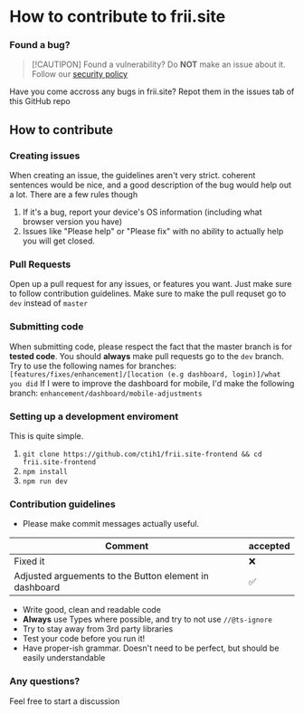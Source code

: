 # How to contribute to frii.site

### Found a bug?

>[!CAUTIPON]
Found a vulnerability? Do **NOT** make an issue about it. Follow our [security policy](https://github.com/ctih1/frii.site-frontend/blob/master/SECURITY.md)

Have you come accross any bugs in frii.site? Repot them in the issues tab of this GitHub repo

## How to contribute
### Creating issues
When creating an issue, the guidelines aren't very strict. coherent sentences would be nice, and a good description of the bug would help out a lot. There are a few rules though
1. If it's a bug, report your device's OS information (including what browser version you have)
2. Issues like  "Please help" or "Please fix" with no ability to actually help you will get closed.

### Pull Requests
Open up a pull request for any issues, or features you want. Just make sure to follow contribution guidelines. Make sure to make the pull requset go to `dev` instead of `master`

### Submitting code
When submitting code, please respect the fact that the master branch is for **tested code**. You should **always** make pull requests go to the `dev` branch.
Try to use the following names for branches: `[features/fixes/enhancement]/[location (e.g dashboard, login)]/what you did`
If I were to improve the dashboard for mobile, I'd make the following branch: `enhancement/dashboard/mobile-adjustments`


### Setting up a development enviroment
This is quite simple.

1. `git clone https://github.com/ctih1/frii.site-frontend && cd frii.site-frontend`
2. `npm install`
3. `npm run dev`

### Contribution guidelines
* Please make commit messages actually useful. 

| Comment | accepted |
| -------- |--- |
| Fixed it | :x: |
| Adjusted arguements to the Button element in dashboard | :white_check_mark: |

* Write good, clean and readable code
* **Always** use Types where possible, and try to not use `//@ts-ignore`
* Try to stay away from 3rd party libraries
* Test your code before you run it!
* Have proper-ish grammar. Doesn't need to be perfect, but  should be easily understandable

### Any questions?
Feel free to start a discussion